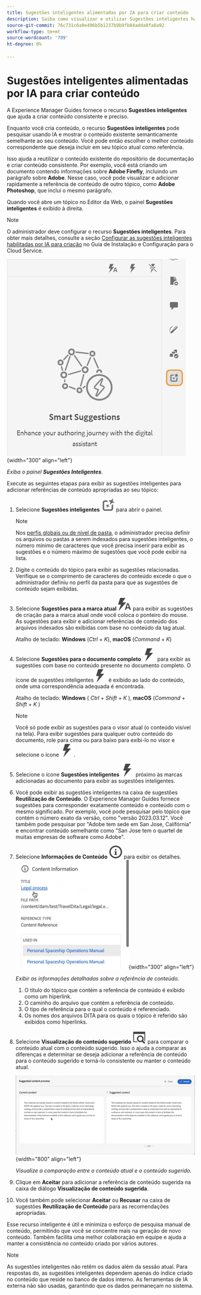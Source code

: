 ```yaml
---
title: Sugestões inteligentes alimentadas por IA para criar conteúdo
description: Saiba como visualizar e utilizar Sugestões inteligentes habilitadas por IA no Editor da Web.
source-git-commit: 76c731c6a0e496b5b1237b9b9fb84adda8fa8a92
workflow-type: tm+mt
source-wordcount: '789'
ht-degree: 0%

---
```


# Sugestões inteligentes alimentadas por IA para criar conteúdo

A Experience Manager Guides fornece o recurso **Sugestões inteligentes** que ajuda a criar conteúdo consistente e preciso.

Enquanto você cria conteúdo, o recurso **Sugestões inteligentes** pode pesquisar usando IA e mostrar o conteúdo existente semanticamente semelhante ao seu conteúdo. Você pode então escolher o melhor conteúdo correspondente que deseja incluir em seu tópico atual como referência.

Isso ajuda a reutilizar o conteúdo existente do repositório de documentação e criar conteúdo consistente. Por exemplo, você está criando um documento contendo informações sobre **Adobe Firefly**, incluindo um parágrafo sobre **Adobe**. Nesse caso, você pode visualizar e adicionar rapidamente a referência de conteúdo de outro tópico, como **Adobe Photoshop**, que inclui o mesmo parágrafo.





Quando você abre um tópico no Editor da Web, o painel **Sugestões inteligentes** é exibido à direita.

>[!NOTE]
>
> O administrador deve configurar o recurso **Sugestões inteligentes**. Para obter mais detalhes, consulte a seção [Configurar as sugestões inteligentes habilitadas por IA para criação](/help/product-guide/cs-install-guide/conf-smart-suggestions.md) no Guia de Instalação e Configuração para o Cloud Service.

![Painel de sugestões inteligentes](images/smart-suggestions-panel.png){width="300" align="left"}

*Exiba o painel **Sugestões Inteligentes**.*

Execute as seguintes etapas para exibir as sugestões inteligentes para adicionar referências de conteúdo apropriadas ao seu tópico:

1. Selecione **Sugestões inteligentes** ![ícone de sugestões inteligentes](images/smart-suggestions-icon.svg) para abrir o painel.



   >[!NOTE]
   >
   > Nos [perfis globais ou de nível de pasta](/help/product-guide/cs-install-guide/conf-folder-level.md#conf-ai-smart-suggestions), o administrador precisa definir os arquivos ou pastas a serem indexados para sugestões inteligentes, o número mínimo de caracteres que você precisa inserir para exibir as sugestões e o número máximo de sugestões que você pode exibir na lista.

1. Digite o conteúdo do tópico para exibir as sugestões relacionadas. Verifique se o comprimento de caracteres do conteúdo excede o que o administrador definiu no perfil da pasta para que as sugestões de conteúdo sejam exibidas.

1. Selecione **Sugestões para a marca atual** ![ícone da marca atual de sugestões inteligentes](images/smart-suggestions-current-tag-icon.svg) para exibir as sugestões de criação para a marca atual onde você coloca o ponteiro do mouse.  As sugestões para exibir e adicionar referências de conteúdo dos arquivos indexados são exibidas com base no conteúdo da tag atual.

   Atalho de teclado: **Windows** (*Ctrl* + *K*), **macOS** (*Command* + *K*)
1. Selecione **Sugestões para o documento completo** ![ícone de documento concluído de sugestões inteligentes](images/smart-suggestions-complete-document-icon.svg) para exibir as sugestões com base no conteúdo presente no documento completo.  O ícone de sugestões inteligentes![sugestões inteligentes](images/smart-suggestions-complete-document-icon.svg) é exibido ao lado do conteúdo, onde uma correspondência adequada é encontrada.

   Atalho de teclado: **Windows** ( *Ctrl* + *Shift* + *K* ), **macOS** (*Command* + *Shift* + *K* )

   >[!NOTE]
   >
   > Você só pode exibir as sugestões para o visor atual (o conteúdo visível na tela). Para exibir sugestões para qualquer outro conteúdo do documento, role para cima ou para baixo para exibi-lo no visor e selecione o ícone ![sugestões inteligentes](images/smart-suggestions-complete-document-icon.svg).

1. Selecione o ícone **Sugestões inteligentes** ![sugestões inteligentes](images/smart-suggestions-complete-document-icon.svg) próximo às marcas adicionadas ao documento para exibir as sugestões inteligentes.
1. Você pode exibir as sugestões inteligentes na caixa de sugestões **Reutilização de Conteúdo**.  O Experience Manager Guides fornece sugestões para corresponder exatamente conteúdo e conteúdo com o mesmo significado. Por exemplo, você pode pesquisar pelo tópico que contém o número exato da versão, como &quot;versão 2023.03.12&quot;. Você também pode pesquisar por &quot;Adobe tem sede em San Jose, Califórnia&quot; e encontrar conteúdo semelhante como &quot;San Jose tem o quartel de muitas empresas de software como Adobe&quot;.
1. Selecione **Informações de Conteúdo** ![Informações de Conteúdo](images/smart-suggestions-content-info-icon.svg) para exibir os detalhes.
   ![Painel de informações de conteúdo](images/smart-suggestions-content-information.png){width="300" align="left"}

   *Exibir as informações detalhadas sobre a referência de conteúdo.*

   1. O título do tópico que contém a referência de conteúdo é exibido como um hiperlink.
   1. O caminho do arquivo que contém a referência de conteúdo.
   1. O tipo de referência para o qual o conteúdo é referenciado.
   1. Os nomes dos arquivos DITA para os quais o tópico é referido são exibidos como hiperlinks.
1. Selecione **Visualização do conteúdo sugerido** ![ícone de visualização das sugestões inteligentes](images/smart-suggestions-preview-icon.svg) para comparar o conteúdo atual com o conteúdo sugerido. Isso o ajuda a comparar as diferenças e determinar se deseja adicionar a referência de conteúdo para o conteúdo sugerido e torná-lo consistente ou manter o conteúdo atual.

   ![Visualização do conteúdo sugerido](images/smart-suggestions-suggested-content-preview.png){width="800" align="left"}

   *Visualize a comparação entre o conteúdo atual e o conteúdo sugerido.*

1. Clique em **Aceitar** para adicionar a referência de conteúdo sugerida na caixa de diálogo **Visualização de conteúdo sugerida**.
1. Você também pode selecionar **Aceitar** ou **Recusar** na caixa de sugestões **Reutilização de Conteúdo** para as recomendações apropriadas.


Esse recurso inteligente é útil e minimiza o esforço de pesquisa manual de conteúdo, permitindo que você se concentre mais na geração de novo conteúdo. Também facilita uma melhor colaboração em equipe e ajuda a manter a consistência no conteúdo criado por vários autores.

>[!NOTE]
>
>As sugestões inteligentes não retêm os dados além da sessão atual. Para respostas do, as sugestões inteligentes dependem apenas do índice criado no conteúdo que reside no banco de dados interno. As ferramentas de IA externa não são usadas, garantindo que os dados permaneçam no sistema.
